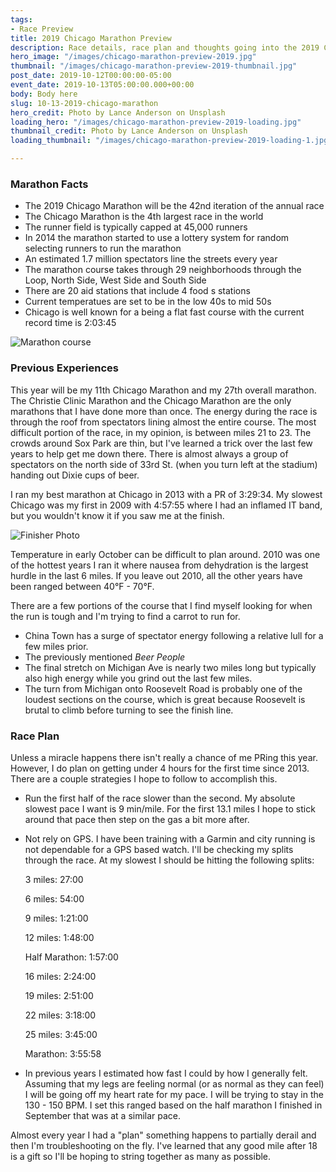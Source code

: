 ```yaml
---
tags:
- Race Preview
title: 2019 Chicago Marathon Preview
description: Race details, race plan and thoughts going into the 2019 Chicago Marathon
hero_image: "/images/chicago-marathon-preview-2019.jpg"
thumbnail: "/images/chicago-marathon-preview-2019-thumbnail.jpg"
post_date: 2019-10-12T00:00:00-05:00
event_date: 2019-10-13T05:00:00.000+00:00
body: Body here
slug: 10-13-2019-chicago-marathon
hero_credit: Photo by Lance Anderson on Unsplash
loading_hero: "/images/chicago-marathon-preview-2019-loading.jpg"
thumbnail_credit: Photo by Lance Anderson on Unsplash
loading_thumbnail: "/images/chicago-marathon-preview-2019-loading-1.jpg"

---
```

### Marathon Facts

* The 2019 Chicago Marathon will be the 42nd iteration of the annual race
* The Chicago Marathon is the 4th largest race in the world
* The runner field is typically capped at 45,000 runners 
* In 2014 the marathon started to use a lottery system for random selecting runners to run the marathon
* An estimated 1.7 million spectators line the streets every year
* The marathon course takes through 29 neighborhoods through the Loop, North Side, West Side and South Side
* There are 20 aid stations that include 4 food s stations
* Current temperatues are set to be in the low 40s to mid 50s
* Chicago is well known for a being a flat fast course with the current record time is 2:03:45

![Marathon course](/images/chicago-course-2019.JPG "Marathon Course")

### Previous Experiences

This year will be my 11th Chicago Marathon and my 27th overall marathon. The Christie Clinic Marathon and the Chicago Marathon are the only marathons that I have done more than once. The energy during the race is through the roof from spectators lining almost the entire course. The most difficult portion of the race, in my opinion, is between miles 21 to 23. The crowds around Sox Park are thin, but I've learned a trick over the last few years to help get me down there. There is almost always a group of spectators on the north side of 33rd St. (when you turn left at the stadium) handing out Dixie cups of beer.

I ran my best marathon at Chicago in 2013 with a PR of 3:29:34. My slowest Chicago was my first in 2009 with 4:57:55 where I had an inflamed IT band, but you wouldn't know it if you saw me at the finish.

![Finisher Photo](/images/2009-finisher-photo.jpg "2009 Finisher Photo")

Temperature in early October can be difficult to plan around. 2010 was one of the hottest years I ran it where nausea from dehydration is the largest hurdle in the last 6 miles. If you leave out 2010, all the other years have been ranged between 40°F - 70°F. 

There are a few portions of the course that I find myself looking for when the run is tough and I'm trying to find a carrot to run for.

* China Town has a surge of spectator energy following a relative lull for a few miles prior.
* The previously mentioned _Beer People_
* The final stretch on Michigan Ave is nearly two miles long but typically also high energy while you grind out the last few miles.
* The turn from Michigan onto Roosevelt Road is probably one of the loudest sections on the course, which is great because Roosevelt is brutal to climb before turning to see the finish line.

### Race Plan

Unless a miracle happens there isn't really a chance of me PRing this year. However, I do plan on getting under 4 hours for the first time since 2013. There are a couple strategies I hope to follow to accomplish this.

* Run the first half of the race slower than the second. My absolute slowest pace I want is 9 min/mile. For the first 13.1 miles I hope to stick around that pace then step on the gas a bit more after.
* Not rely on GPS. I have been training with a Garmin and city running is not dependable for a GPS based watch. I'll be checking my splits through the race. At my slowest I should be hitting the following splits:

  3 miles: 27:00

  6 miles: 54:00

  9 miles: 1:21:00

  12 miles: 1:48:00

  Half Marathon: 1:57:00

  16 miles: 2:24:00

  19 miles: 2:51:00

  22 miles: 3:18:00

  25 miles: 3:45:00

  Marathon: 3:55:58
* In previous years I estimated how fast I could by how I generally felt. Assuming that my legs are feeling normal (or as normal as they can feel) I will be going off my heart rate for my pace. I will be trying to stay in the 130 - 150 BPM. I set this ranged based on the half marathon I finished in September that was at a similar pace.

Almost every year I had a "plan" something happens to partially derail and then I'm troubleshooting on the fly. I've learned that any good mile after 18 is a gift so I'll be hoping to string together as many as possible.